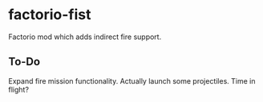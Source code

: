 # factorio-fist
Factorio mod which adds indirect fire support.

## To-Do

Expand fire mission functionality.
Actually launch some projectiles.
Time in flight?
